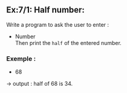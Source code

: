 ## Ex:7/1: Half number:
Write a program to ask the user to enter :
- Number  
Then print the `half` of the entered number.  
### Exemple : 
- 68  

-> output : 
half of 68 is 34.
